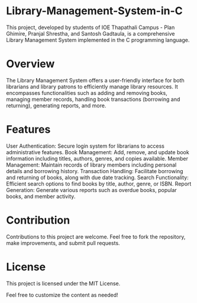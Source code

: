 # Library-Management-System-in-C
This project, developed by students of IOE Thapathali Campus - Plan Ghimire, Pranjal Shrestha, and Santosh Gadtaula, is a comprehensive Library Management System implemented in the C programming language.

# Overview
The Library Management System offers a user-friendly interface for both librarians and library patrons to efficiently manage library resources. It encompasses functionalities such as adding and removing books, managing member records, handling book transactions (borrowing and returning), generating reports, and more.

# Features
User Authentication: Secure login system for librarians to access administrative features.
Book Management: Add, remove, and update book information including titles, authors, genres, and copies available.
Member Management: Maintain records of library members including personal details and borrowing history.
Transaction Handling: Facilitate borrowing and returning of books, along with due date tracking.
Search Functionality: Efficient search options to find books by title, author, genre, or ISBN.
Report Generation: Generate various reports such as overdue books, popular books, and member activity.

# Contribution
Contributions to this project are welcome. Feel free to fork the repository, make improvements, and submit pull requests.

# License
This project is licensed under the MIT License.

Feel free to customize the content as needed!
